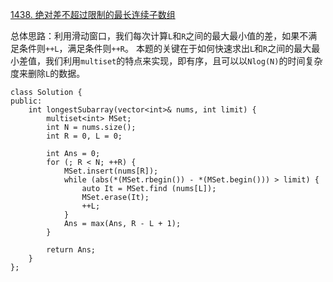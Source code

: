 
[1438. 绝对差不超过限制的最长连续子数组](https://leetcode.cn/problems/longest-continuous-subarray-with-absolute-diff-less-than-or-equal-to-limit/)

总体思路：利用滑动窗口，我们每次计算`L`和`R`之间的最大最小值的差，如果不满足条件则`++L`，满足条件则`++R`。
本题的关键在于如何快速求出`L`和`R`之间的最大最小差值，我们利用`multiset`的特点来实现，即有序，且可以以`Nlog(N)`的时间复杂度来删除`L`的数据。

```
class Solution {
public:
    int longestSubarray(vector<int>& nums, int limit) {
        multiset<int> MSet;
        int N = nums.size();
        int R = 0, L = 0;

        int Ans = 0;
        for (; R < N; ++R) {
            MSet.insert(nums[R]);
            while (abs(*(MSet.rbegin()) - *(MSet.begin())) > limit) {
                auto It = MSet.find (nums[L]);
                MSet.erase(It);
                ++L;
            }
            Ans = max(Ans, R - L + 1);
        }

        return Ans;
    }
};
```
